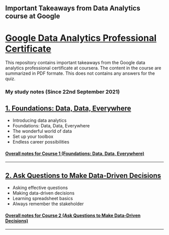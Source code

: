 ## Important Takeaways from Data Analytics course at Google
# [Google Data Analytics Professional Certificate](https://www.coursera.org/professional-certificates/google-data-analytics?)
This repository contains important takeaways from the Google data analytics professional certificate at coursera.
The content in the course are summarized in PDF formate.
This does not contains any answers for the quiz.
### My study notes (Since 22nd September 2021)
## [1. Foundations: Data, Data, Everywhere](https://www.coursera.org/learn/foundations-data)
* Introducing data analytics
* Foundations: Data, Data, Everywhere
* The wonderful world of data
* Set up your toolbox
* Endless career possibilities <br/>

#### [Overall notes for Course 1 (Foundations: Data, Data, Everywhere)](https://github.com/Dhamu785/Important-takeaway-Google-data-analytics-professional-certificate/tree/main/Foundations:%20Data%2C%20Data%2C%20Everywhere)
----

## [2. Ask Questions to Make Data-Driven Decisions](https://www.coursera.org/learn/ask-questions-make-decisions?specialization=google-data-analytics)
* Asking effective questions
* Making data-driven decisions
* Learning spreadsheet basics
* Always remember the stakeholder

#### [Overall notes for Course 2 (Ask Questions to Make Data-Driven Decisions)](https://github.com/Dhamu785/Important-takeaway-Google-data-analytics-professional-certificate/tree/main/Ask%20Questions%20to%20Make%20Data-Driven%20Decisions)
----
